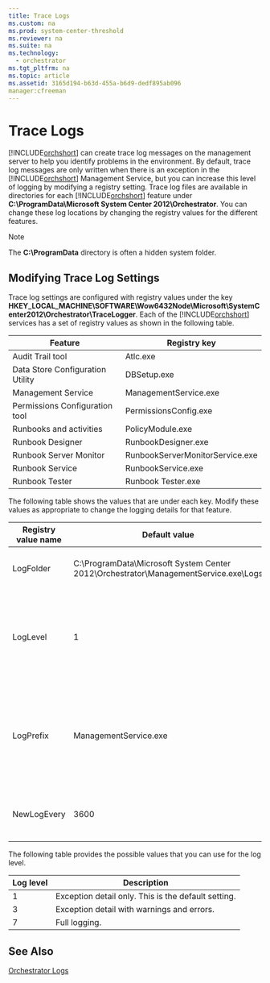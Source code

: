 ```yaml
---
title: Trace Logs
ms.custom: na
ms.prod: system-center-threshold
ms.reviewer: na
ms.suite: na
ms.technology: 
  - orchestrator
ms.tgt_pltfrm: na
ms.topic: article
ms.assetid: 3165d194-b63d-455a-b6d9-dedf895ab096
manager:cfreeman
---
```

# Trace Logs
[!INCLUDE[orchshort](../../om/manage//orchshort_md.md)] can create trace log messages on the management server to help you identify problems in the environment. By default, trace log messages are only written when there is an exception in the [!INCLUDE[orchshort](../../om/manage//orchshort_md.md)] Management Service, but you can increase this level of logging by modifying a registry setting. Trace log files are available in directories for each [!INCLUDE[orchshort](../../om/manage//orchshort_md.md)] feature under **C:\\ProgramData\\Microsoft System Center 2012\\Orchestrator**. You can change these log locations by changing the registry values for the different features.  
  
> [!NOTE]  
> The **C:\\ProgramData** directory is often a hidden system folder.  
  
## Modifying Trace Log Settings  
Trace log settings are configured with registry values under the key **HKEY\_LOCAL\_MACHINE\\SOFTWARE\\Wow6432Node\\Microsoft\\SystemCenter2012\\Orchestrator\\TraceLogger**. Each of the [!INCLUDE[orchshort](../../om/manage//orchshort_md.md)] services has a set of registry values as shown in the following table.  
  
|Feature|Registry key|  
|-----------|----------------|  
|Audit Trail tool|Atlc.exe|  
|Data Store Configuration Utility|DBSetup.exe|  
|Management Service|ManagementService.exe|  
|Permissions Configuration tool|PermissionsConfig.exe|  
|Runbooks and activities|PolicyModule.exe|  
|Runbook Designer|RunbookDesigner.exe|  
|Runbook Server Monitor|RunbookServerMonitorService.exe|  
|Runbook Service|RunbookService.exe|  
|Runbook Tester|Runbook Tester.exe|  
  
The following table shows the values that are under each key. Modify these values as appropriate to change the logging details for that feature.  
  
|Registry value name|Default value|Description|  
|-----------------------|-----------------|---------------|  
|LogFolder|C:\\ProgramData\\Microsoft System Center 2012\\Orchestrator\\ManagementService.exe\\Logs|Location where trace logs are stored.|  
|LogLevel|1|Level of detail of information that is logged. Possible values are in the table below.|  
|LogPrefix|ManagementService.exe|Prefix of the log file name. This prefix is followed by the date and time when the log file is created.|  
|NewLogEvery|3600|Number of seconds until a new log file is created.|  
  
The following table provides the possible values that you can use for the log level.  
  
|Log level|Description|  
|-------------|---------------|  
|1|Exception detail only. This is the default setting.|  
|3|Exception detail with warnings and errors.|  
|7|Full logging.|  
  
## See Also  
[Orchestrator Logs](../../orch/manage/Orchestrator-Logs.md)  
  
